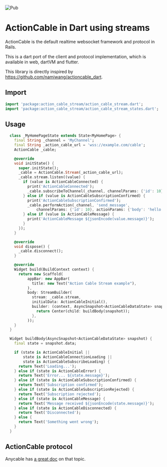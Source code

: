 ![Pub](https://img.shields.io/pub/v/action_cable_stream)

# ActionCable in Dart using streams

ActionCable is the default realtime websocket framework and protocol in Rails.

This is a dart port of the client and protocol implementation, which is available in web, dartVM and flutter.

This library is directly inspired by https://github.com/namiwang/actioncable_dart.

## Import

```dart
import 'package:action_cable_stream/action_cable_stream.dart';
import 'package:action_cable_stream/action_cable_stream_states.dart';
```

## Usage

```dart
  class _MyHomePageState extends State<MyHomePage> {
    final String _channel = 'MyChannel';
    final String _action_cable_url = 'wss://example.com/cable';
    ActionCable _cable;

    @override
    void initState() {
      super.initState();
      _cable = ActionCable.Stream(_action_cable_url);
      _cable.stream.listen((value) {
        if (value is ActionCableConnected) {
          print('ActionCableConnected');
          _cable.subscribeToChannel(_channel, channelParams: {'id': 10});
        } else if (value is ActionCableSubscriptionConfirmed) {
          print('ActionCableSubscriptionConfirmed');
          _cable.performAction(_channel, 'send_message',
              channelParams: {'id': 10}, actionParams: {'body': 'hello world'});
        } else if (value is ActionCableMessage) {
          print('ActionCableMessage ${jsonEncode(value.message)}');
        }
      });
    }

    @override
    void dispose() {
      _cable.disconnect();
    }

    @override
    Widget build(BuildContext context) {
      return new Scaffold(
          appBar: new AppBar(
            title: new Text("Action Cable Stream example"),
          ),
          body: StreamBuilder(
            stream: _cable.stream,
            initialData: ActionCableInitial(),
            builder: (context, AsyncSnapshot<ActionCableDataState> snapshot) {
              return Center(child: buildBody(snapshot));
            },
          ));
    }
  }

  Widget buildBody(AsyncSnapshot<ActionCableDataState> snapshot) {
    final state = snapshot.data;

    if (state is ActionCableInitial ||
        state is ActionCableConnectionLoading ||
        state is ActionCableSubscribeLoading) {
      return Text('Loading...');
    } else if (state is ActionCableError) {
      return Text('Error... ${state.message}');
    } else if (state is ActionCableSubscriptionConfirmed) {
      return Text('Subscription confirmed');
    } else if (state is ActionCableSubscriptionRejected) {
      return Text('Subscription rejected');
    } else if (state is ActionCableMessage) {
      return Text('Message received ${jsonEncode(state.message)}');
    } else if (state is ActionCableDisconnected) {
      return Text('Disconnected');
    } else {
      return Text('Something went wrong');
    }
  }
```

## ActionCable protocol

Anycable has [a great doc](https://docs.anycable.io/#/misc/action_cable_protocol) on that topic.
